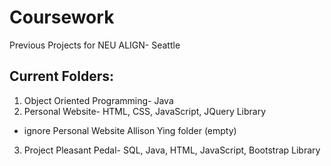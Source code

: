 # Coursework
Previous Projects for NEU ALIGN- Seattle


## Current Folders:
1. Object Oriented Programming- Java
2. Personal Website- HTML, CSS, JavaScript, JQuery Library
  - ignore Personal Website Allison Ying folder (empty)
3. Project Pleasant Pedal- SQL, Java, HTML, JavaScript, Bootstrap Library
